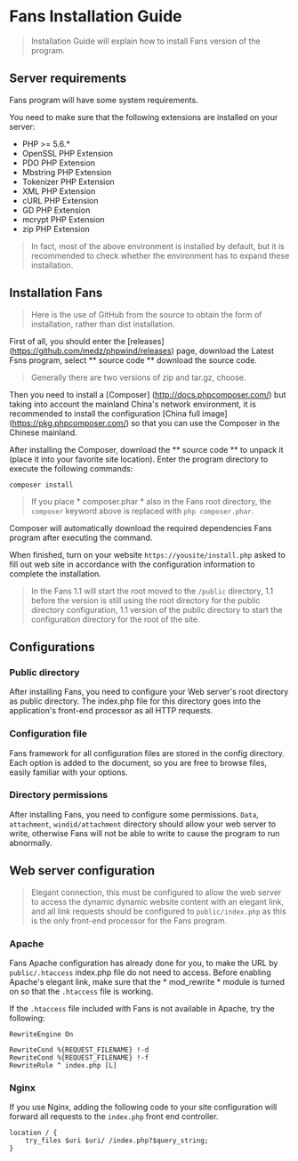 # Fans Installation Guide

> Installation Guide will explain how to install Fans version of the program.

## Server requirements

Fans program will have some system requirements.

You need to make sure that the following extensions are installed on your server:

- PHP >= 5.6.*
- OpenSSL PHP Extension
- PDO PHP Extension
- Mbstring PHP Extension
- Tokenizer PHP Extension
- XML PHP Extension
- cURL PHP Extension
- GD PHP Extension
- mcrypt PHP Extension
- zip PHP Extension

> In fact, most of the above environment is installed by default, but it is recommended to check whether the environment has to expand these installation.

## Installation Fans

> Here is the use of GitHub from the source to obtain the form of installation, rather than dist installation.

First of all, you should enter the [releases] (https://github.com/medz/phpwind/releases) page, download the Latest Fsns program, select ** source code ** download the source code.

>Generally there are two versions of zip and tar.gz, choose.

Then you need to install a [Composer] (http://docs.phpcomposer.com/) but taking into account the mainland China's network environment, it is recommended to install the configuration [China full image] (https://pkg.phpcomposer.com/) so that you can use the Composer in the Chinese mainland.

After installing the Composer, download the ** source code ** to unpack it (place it into your favorite site location). Enter the program directory to execute the following commands:

```shell
composer install
```

> If you place * composer.phar * also in the Fans root directory, the `composer` keyword above is replaced with `php composer.phar`.

Composer will automatically download the required dependencies Fans program after executing the command.

When finished, turn on your website `https://yousite/install.php` asked to fill out web site in accordance with the configuration information to complete the installation.

> In the Fans 1.1 will start the root moved to the `/public` directory, 1.1 before the version is still using the root directory for the public directory configuration, 1.1 version of the public directory to start the configuration directory for the root of the site.

## Configurations

### Public directory

After installing Fans, you need to configure your Web server's root directory as public directory. The index.php file for this directory goes into the application's front-end processor as all HTTP requests.

### Configuration file

Fans framework for all configuration files are stored in the config directory. Each option is added to the document, so you are free to browse files, easily familiar with your options.

### Directory permissions

After installing Fans, you need to configure some permissions. `Data`,` attachment`, `windid/attachment` directory should allow your web server to write, otherwise Fans will not be able to write to cause the program to run abnormally.

## Web server configuration

> Elegant connection, this must be configured to allow the web server to access the dynamic dynamic website content with an elegant link, and all link requests should be configured to `public/index.php` as this is the only front-end processor for the Fans program.

### Apache

Fans Apache configuration has already done for you, to make the URL by `public/.htaccess` index.php file do not need to access. Before enabling Apache's elegant link, make sure that the * mod_rewrite * module is turned on so that the `.htaccess` file is working.

If the `.htaccess` file included with Fans is not available in Apache, try the following:

```
RewriteEngine On

RewriteCond %{REQUEST_FILENAME} !-d
RewriteCond %{REQUEST_FILENAME} !-f
RewriteRule ^ index.php [L]
```

### Nginx

If you use Nginx, adding the following code to your site configuration will forward all requests to the `index.php` front end controller.

```
location / {
    try_files $uri $uri/ /index.php?$query_string;
}
```

